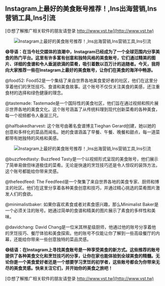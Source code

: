 ## **Instagram上最好的美食账号推荐！,Ins出海营销,Ins营销工具,Ins引流**

[😍想了解推广相关软件的朋友请登录 http://www.vst.tw](http://www.vst.tw)

 <center><img src="https://vst.tw/MP4/tuiguang/png/2.png" alt="Instagram上最好的美食账号推荐！,Ins出海营销,Ins营销工具,Ins引流"></center>

**😄导语：在当今社交媒体的浪潮中，Instagram已经成为了一个全球范围内分享美食的热门平台。这里有许多富有创意和独特风格的美食账号，它们通过精美的图片、详细的食谱和令人垂涎欲滴的菜肴，吸引着数以百万计的追随者。今天，我将向大家推荐一些在Instagram上最好的美食账号，让你们在美食的海洋中畅游。**

@food52: Food52是一个集结了来自世界各地美食爱好者的社区，他们在这里分享着他们的烹饪技巧、食谱和美食故事。这个账号不仅仅关注美食的美感，还注重食材的选择和绿色健康的理念。

@tastemade: Tastemade是一个国际性的美食社区，他们旨在通过视频和照片展示世界各地的美食文化。这个账号涵盖了从传统料理到现代创新菜肴的各种美食，每一个视频都令人垂涎三尺。

@halfbakedharvest: 这个账号由著名食谱博主Tieghan Gerard创建，她以她的创意和多样化的菜品而闻名。她的食谱涵盖了早餐、午餐、晚餐和甜点，每一道菜都带有她独特的风格和美感。

 <center><img src="https://vst.tw/MP4/tuiguang/png/3.png" alt="Instagram上最好的美食账号推荐！,Ins出海营销,Ins营销工具,Ins引流"></center>

@buzzfeedtasty: Buzzfeed Tasty是一个以视频形式呈现的美食账号，他们展示了简单易做但味道极佳的菜肴。无论是快速的烹饪技巧还是令人惊叹的装饰方法，这个账号都能给你带来灵感。

@thefeedfeed: The Feedfeed是一个聚集了来自世界各地的美食专家、厨师和博主的社区。他们在这里分享着各种美食创意和技巧，并通过精心挑选的菜肴图片激发人们的食欲。

@minimalistbaker: 如果你喜欢素食或者对素食感兴趣，那么Minimalist Baker是一个必须关注的账号。她通过简单的食谱和精美的图片展示了素食的多样性和美味。

@davidchang: David Chang是一位米其林星级厨师，他通过他的账号分享着他的烹饪技巧、餐厅体验和美食探索。他的账号不仅能让你了解到一些高级餐厅的内幕，还能给你带来一些创意独特的菜品灵感。

**😄结语：在Instagram上寻找美食账号是一种享受美食的新方式。这些推荐的账号提供了各种美食文化和烹饪技巧的分享，让你在家也能体验到全球美食的精髓。无论你是一个美食爱好者还是一个想要学习烹饪的初学者，这些账号都会为你带来无尽的美食灵感。快来关注它们，并开始你的美食之旅吧！**

[😍想了解推广相关软件的朋友请登录 http://www.vst.tw](http://www.vst.tw)



